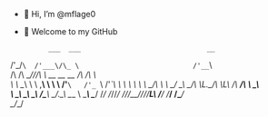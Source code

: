 - 👋 Hi, I’m @mflage0
- 👀 Welcome to my GitHub

            ___  ___                               __     
 /'\_/`\  /'___\/\_ \                            /'__`\   
/\      \/\ \__/\//\ \      __       __      __ /\ \/\ \  
\ \ \__\ \ \ ,__\ \ \ \   /'__`\   /'_ `\  /'__`\ \ \ \ \ 
 \ \ \_/\ \ \ \_/  \_\ \_/\ \L\.\_/\ \L\ \/\  __/\ \ \_\ \
  \ \_\\ \_\ \_\   /\____\ \__/.\_\ \____ \ \____\\ \____/
   \/_/ \/_/\/_/   \/____/\/__/\/_/\/___L\ \/____/ \/___/ 
                                     /\____/              
                                     \_/__/               
